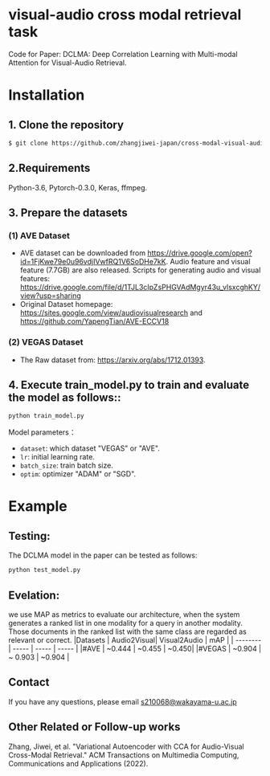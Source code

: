 # visual-audio cross modal retrieval task

Code for Paper: DCLMA: Deep Correlation Learning with Multi-modal Attention for Visual-Audio Retrieval.
# Installation
## 1. Clone the repository
```bash
$ git clone https://github.com/zhangjiwei-japan/cross-modal-visual-audio-retrieval.git
```
## 2.Requirements
Python-3.6, Pytorch-0.3.0, Keras, ffmpeg.

## 3. Prepare the datasets
### (1) AVE Dataset 
- AVE dataset can be downloaded from https://drive.google.com/open?id=1FjKwe79e0u96vdjIVwfRQ1V6SoDHe7kK.
Audio feature and visual feature (7.7GB) are also released. Scripts for generating audio and visual features: https://drive.google.com/file/d/1TJL3cIpZsPHGVAdMgyr43u_vlsxcghKY/view?usp=sharing
- Original Dataset homepage: https://sites.google.com/view/audiovisualresearch and https://github.com/YapengTian/AVE-ECCV18

### (2) VEGAS Dataset 
- The Raw dataset from: https://arxiv.org/abs/1712.01393.

## 4. Execute train_model.py to train and evaluate the model as follows::
```bash
python train_model.py
```
Model parameters：
- `dataset`: which dataset "VEGAS" or "AVE".
- `lr`: initial learning rate.
- `batch_size`: train batch size.
- `optim`: optimizer "ADAM" or "SGD".
# Example
## Testing:
The DCLMA model in the paper can be tested as follows:
```bash
python test_model.py
```

## Evelation: 
we use MAP as metrics to evaluate our architecture, when the system generates a ranked list in one modality for a query in another modality. Those documents in the ranked list with the same class are regarded as relevant or correct.
|Datasets    | Audio2Visual| Visual2Audio  | mAP |
| --------   | -----    | -----  |  -----  |
|#AVE      | ~0.444  | ~0.455 | ~0.450| 
|#VEGAS  | ~0.904 | ~ 0.903  | ~0.904 | 
## Contact
If you have any questions, please email s210068@wakayama-u.ac.jp
## Other Related or Follow-up works
Zhang, Jiwei, et al. "Variational Autoencoder with CCA for Audio-Visual Cross-Modal Retrieval." ACM Transactions on Multimedia Computing, Communications and Applications (2022).
